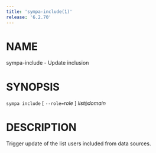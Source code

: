 ```yaml
---
title: 'sympa-include(1)'
release: '6.2.70'
---
```


# NAME

sympa-include - Update inclusion

# SYNOPSIS

`sympa include` \[ `--role=`_role_ \] _list_`@`_domain_

# DESCRIPTION

Trigger update of the list users included from data sources.
